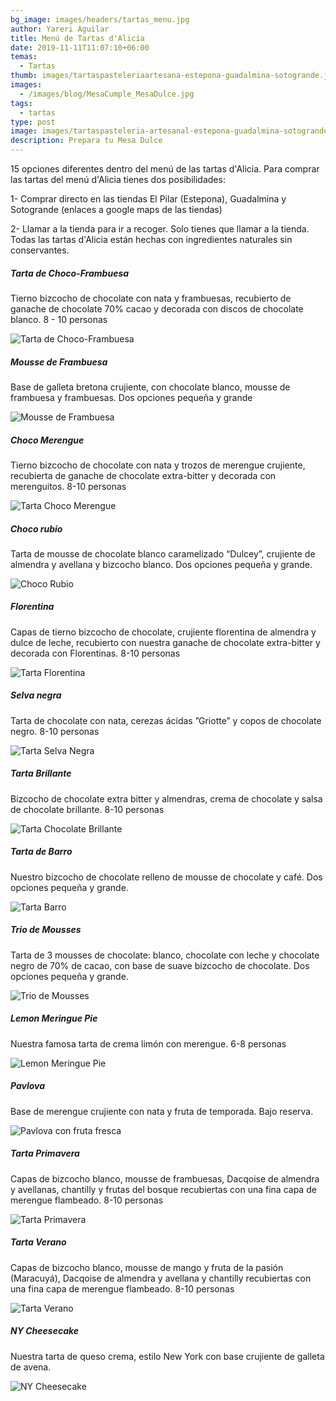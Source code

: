 ```yaml
---
bg_image: images/headers/tartas_menu.jpg
author: Yareri Aguilar
title: Menú de Tartas d'Alicia
date: 2019-11-11T11:07:10+06:00
temas:
  - Tartas
thumb: images/tartaspasteleriaartesana-estepona-guadalmina-sotogrande.jpg
images:
  - /images/blog/MesaCumple_MesaDulce.jpg
tags:
  - tartas
type: post
image: images/tartaspasteleria-artesanal-estepona-guadalmina-sotogrande.jpg
description: Prepara tu Mesa Dulce
---
```

15  opciones diferentes dentro del menú de las tartas d'Alicia. Para comprar las tartas del menú d'Alicia tienes dos posibilidades:

1- Comprar directo en las tiendas El Pilar (Estepona), Guadalmina y Sotogrande (enlaces a google maps de las tiendas)

2- Llamar a la tienda para ir a recoger. Solo tienes que llamar a la tienda. 
Todas las tartas d'Alicia están hechas con ingredientes naturales sin conservantes.

##### Tarta de Choco-Frambuesa

Tierno bizcocho de chocolate con nata y frambuesas, recubierto de ganache de chocolate 70% cacao y decorada con discos de chocolate blanco. 8 - 10 personas

![Tarta de Choco-Frambuesa](/images/tartas/Tartas-d'Alicia-choco-fambuesa.jpg "Tarta de Choco-Frambuesa")

##### Mousse de Frambuesa

Base de galleta bretona crujiente, con chocolate blanco, mousse de frambuesa y frambuesas. Dos opciones pequeña y grande 

![Mousse de Frambuesa](/images/tartas/Tartas-d'Alicia-sable-frambuesa.jpg "Mousse de Frambuesa")

##### Choco Merengue

Tierno bizcocho de chocolate con nata y trozos de merengue crujiente, recubierta de ganache de chocolate extra-bitter y decorada con merenguitos. 8-10 personas

![Tarta Choco Merengue](/images/tartas/Tartas-d'Alicia-choco-merengue.jpg "Tarta Choco Merengue ")

##### Choco rubio

Tarta de mousse de chocolate blanco caramelizado “Dulcey”, crujiente de almendra y avellana y bizcocho blanco. Dos opciones pequeña y grande. 

![Choco Rubio](/images/tartas/Tartas-d'Alicia-choco-rubio.jpg "Choco Rubio ")

##### Florentina

Capas de tierno bizcocho de chocolate, crujiente florentina de almendra y dulce de leche, recubierto con nuestra ganache de chocolate extra-bitter y decorada con Florentinas. 8-10 personas

![Tarta Florentina](/images/tartas/Tartas-d'Alicia-florentina.jpg "Tarta Florentina ")

##### Selva negra

Tarta de chocolate con nata, cerezas ácidas ”Griotte” y copos de chocolate negro. 8-10 personas

![Tarta Selva Negra](/images/tartas/Tartas-d'Alicia-selva-negra.jpg "Tarta Selva Negra ")

##### Tarta Brillante

Bizcocho de chocolate extra bitter y almendras, crema de chocolate y salsa de chocolate brillante. 8-10 personas

![Tarta Chocolate Brillante ](/images/tartas/Tartas-d'Alicia-brillante.jpg "Tarta Chocolate Brillante ")

##### Tarta de Barro

Nuestro bizcocho de chocolate relleno de mousse de chocolate y café. Dos opciones pequeña y grande. 

![Tarta Barro](/images/tartas/Tartas-d'Alicia-barro.jpg "Tarta Barro ")

##### Trio de Mousses

Tarta de 3 mousses de chocolate: blanco, chocolate con leche y chocolate negro de 70% de cacao, con base de suave bizcocho de chocolate. Dos opciones pequeña y grande. 

![Trio de Mousses](/images/tartas/Tartas-d'Alicia-3-mousses-chocolate.jpg "Trio de Mousses")

##### Lemon Meringue Pie

Nuestra famosa tarta de crema limón con merengue. 6-8 personas

![Lemon Meringue Pie](/images/tartas/Tartas-d'Alicia-lemon-meringue.jpg "Lemon Meringue Pie")

##### Pavlova

Base de merengue crujiente con nata y fruta de temporada. Bajo reserva. 

![Pavlova con fruta fresca ](/images/tartas/Tartas-d'Alicia-pavlova.jpg "Pavlova con fruta fresca")

##### Tarta Primavera

Capas de bizcocho blanco, mousse de frambuesas, Dacqoise de almendra y avellanas, chantilly y frutas del bosque recubiertas con una fina capa de merengue flambeado. 8-10 personas

![Tarta Primavera ](/images/tartas/Tartas-d'Alicia-primavera.jpg "Tarta Primavera")

##### Tarta Verano

Capas de bizcocho blanco, mousse de mango y fruta de la pasión (Maracuyá), Dacqoise de almendra y avellana y chantilly recubiertas con una fina capa de merengue flambeado. 8-10 personas

![Tarta Verano ](/images/tartas/Tartas-d'Alicia-verano.jpg "Tarta Verano ")

##### NY Cheesecake

Nuestra tarta de queso crema, estilo New York con base crujiente de galleta de avena.

![NY Cheesecake](/images/tartas/Tartas-d'Alicia-cheesecake.jpg "NY Cheesecake")